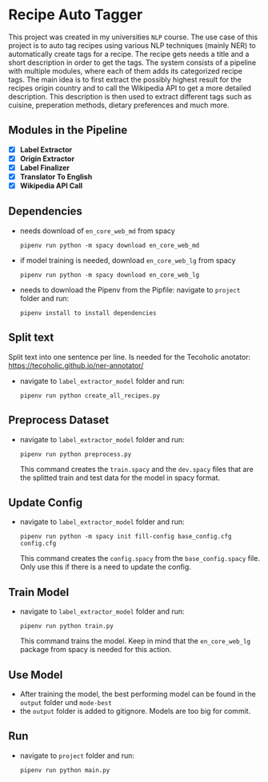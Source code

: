 # Recipe Auto Tagger

This project was created in my universities `NLP` course. The use case of this project is to auto tag recipes using various NLP techniques
(mainly NER) to automatically create tags for a recipe. The recipe gets needs a title and a short description in order to get the tags.
The system consists of a pipeline with multiple modules, where each of them adds its categorized recipe tags. The main idea is to first extract
the possibly highest result for the recipes origin country and to call the Wikipedia API to get a more detailed description. This description is
then used to extract different tags such as cuisine, preperation methods, dietary preferences and much more.

## Modules in the Pipeline
- [x] **Label Extractor**
- [x] **Origin Extractor**
- [x] **Label Finalizer**
- [x] **Translator To English**
- [x] **Wikipedia API Call**

## Dependencies
  - needs download of `en_core_web_md` from spacy

        pipenv run python -m spacy download en_core_web_md

  - if model training is needed, download `en_core_web_lg` from spacy

        pipenv run python -m spacy download en_core_web_lg

  - needs to download the Pipenv from the Pipfile: navigate to `project` folder and run:
    
        pipenv install to install dependencies


## Split text 
Split text into one sentence per line. Is needed for the Tecoholic anotator: https://tecoholic.github.io/ner-annotator/
  - navigate to `label_extractor_model` folder and run:
    
        pipenv run python create_all_recipes.py
    

## Preprocess Dataset
  - navigate to `label_extractor_model` folder and run:
    
        pipenv run python preprocess.py
    
    This command creates the `train.spacy` and the `dev.spacy` files that are the splitted train and test data for the model in spacy format.

## Update Config
  - navigate to `label_extractor_model` folder and run:
    
        pipenv run python -m spacy init fill-config base_config.cfg config.cfg
    
    This command creates the `config.spacy` from the `base_config.spacy` file. Only use this if there is a need to update the config.


## Train Model
  - navigate to `label_extractor_model` folder and run:
    
        pipenv run python train.py
    
    This command trains the model. Keep in mind that the `en_core_web_lg` package from spacy is needed for this action.

## Use Model
  - After training the model, the best performing model can be found in the `output` folder und `mode-best`
  - the `output` folder is added to gitignore. Models are too big for commit.


## Run
  - navigate to `project` folder and run:
    
        pipenv run python main.py
